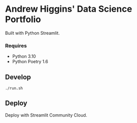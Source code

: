 # Andrew Higgins' Data Science Portfolio

Built with Python Streamlit.  

### Requires

- Python 3.10
- Python Poetry 1.6

## Develop

```shell
./run.sh
```

## Deploy

Deploy with Streamlit Community Cloud.